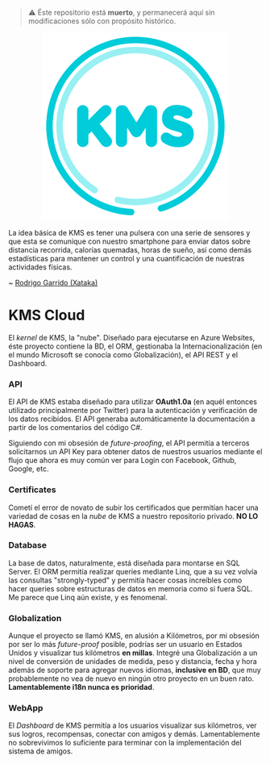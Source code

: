 > :warning: Éste repositorio está **muerto**, y permanecerá aquí sin modificaciones sólo con propósito histórico.

<p align="center">
  <img src="kms.png" />
</p>

La idea básica de KMS es tener una pulsera con una serie de sensores y que esta se comunique con nuestro smartphone
para enviar datos sobre distancia recorrida, calorías quemadas, horas de sueño, así como demás estadísticas para
mantener un control y una cuantificación de nuestras actividades físicas.

~ [Rodrigo Garrido (Xataka)](https://www.xataka.com.mx/accesorios/kms-en-mexico-tambien-se-prepara-una-pulsera-cuantificadora)

# KMS Cloud
El _kernel_ de KMS, la "nube". Diseñado para ejecutarse en Azure Websites, éste proyecto contiene la BD, el ORM,
gestionaba la Internacionalización (en el mundo Microsoft se conocía como Globalización), el API REST y el Dashboard.

### API
El API de KMS estaba diseñado para utilizar **OAuth1.0a** (en aquél entonces utilizado principalmente por Twitter) para
la autenticación y verificación de los datos recibidos. El API generaba automáticamente la documentación a partir
de los comentarios del código C#.

Siguiendo con mi obsesión de _future-proofing_, el API permitía a terceros solicitarnos un API Key para obtener
datos de nuestros usuarios mediante el flujo que ahora es muy común ver para Login con Facebook, Github, Google, etc.

### Certificates
Cometí el error de novato de subir los certificados que permitían hacer una variedad de cosas en la _nube_ de KMS
a nuestro repositorio privado. **NO LO HAGAS**.

### Database
La base de datos, naturalmente, está diseñada para montarse en SQL Server. El ORM permitía realizar queries mediante
Linq, que a su vez volvía las consultas "strongly-typed" y permitía hacer cosas increíbles como hacer queries sobre
estructuras de datos en memoria como si fuera SQL. Me parece que Linq aún existe, y es fenomenal.

### Globalization
Aunque el proyecto se llamó KMS, en alusión a Kilómetros, por mi obsesión por ser lo más _future-proof_ posible,
podrías ser un usuario en Estados Unidos y visualizar tus kilómetros **en millas**.  Integré una Globalización a un
nivel de conversión de unidades de medida, peso y distancia, fecha y hora además de soporte para agregar nuevos
idiomas, **inclusive en BD**, que muy probablemente no vea de nuevo en ningún otro proyecto en un buen rato.
**Lamentablemente i18n nunca es prioridad**.

### WebApp
El _Dashboard_ de KMS permitía a los usuarios visualizar sus kilómetros, ver sus logros, recompensas, conectar
con amigos y demás. Lamentablemente no sobrevivimos lo suficiente para terminar con la implementación del sistema
de amigos.
